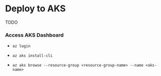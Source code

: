# Deploy to AKS

TODO


### Access AKS Dashboard

- `az login`

- `az aks install-cli`

- `az aks browse --resource-group <resource-group-name> --name <aks-name>`
